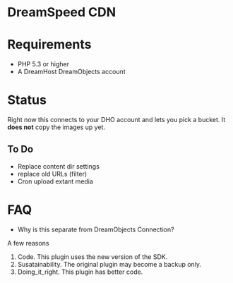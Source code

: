 DreamSpeed CDN
==========

# Requirements

* PHP 5.3 or higher
* A DreamHost DreamObjects account

# Status

Right now this connects to your DHO account and lets you pick a bucket. It **does not** copy the images up yet.

## To Do

* Replace content dir settings
* replace old URLs (filter)
* Cron upload extant media

# FAQ

* Why is this separate from DreamObjects Connection?

A few reasons

1. Code. This plugin uses the new version of the SDK.
2. Susatainability. The original plugin may become a backup only.
3. Doing_it_right. This plugin has better code.

